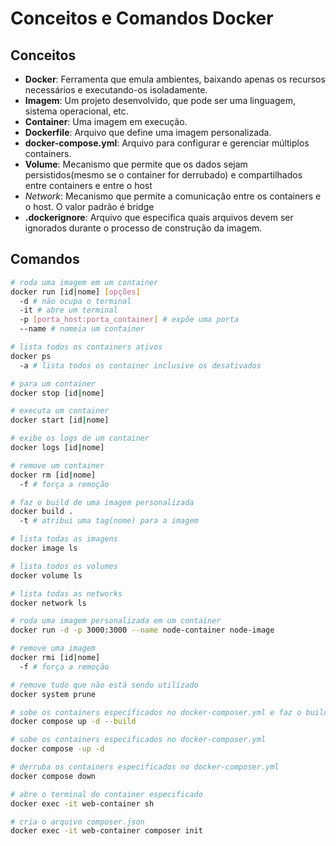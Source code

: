 # Conceitos e Comandos Docker

## Conceitos

- **Docker**: Ferramenta que emula ambientes, baixando apenas os recursos necessários e executando-os isoladamente.
- **Imagem**: Um projeto desenvolvido, que pode ser uma linguagem, sistema operacional, etc.
- **Container**: Uma imagem em execução.
- **Dockerfile**: Arquivo que define uma imagem personalizada.
- **docker-compose.yml**: Arquivo para configurar e gerenciar múltiplos containers.
- **Volume**: Mecanismo que permite que os dados sejam persistidos(mesmo se o container for derrubado) e compartilhados entre containers e entre o host
- *Network*: Mecanismo que permite a comunicação entre os containers e o host. O valor padrão é bridge
- **.dockerignore**: Arquivo que especifica quais arquivos devem ser ignorados durante o processo de construção da imagem.

## Comandos

```bash
# roda uma imagem em um container
docker run [id|nome] [opções]
  -d # não ocupa o terminal
  -it # abre um terminal
  -p [porta_host:porta_container] # expõe uma porta
  --name # nomeia um container

# lista todos os containers ativos
docker ps
  -a # lista todos os container inclusive os desativados

# para um container
docker stop [id|nome]

# executa um container
docker start [id|nome]

# exibe os logs de um container
docker logs [id|nome]

# remove um container
docker rm [id|nome]
  -f # força a remoção

# faz o build de uma imagem personalizada
docker build .
  -t # atribui uma tag(nome) para a imagem

# lista todas as imagens
docker image ls

# lista todos os volumes
docker volume ls

# lista todas as networks
docker network ls

# roda uma imagem personalizada em um container
docker run -d -p 3000:3000 --name node-container node-image

# remove uma imagem
docker rmi [id|nome]
  -f # força a remoção

# remove tudo que não está sendo utilizado
docker system prune

# sobe os containers especificados no docker-composer.yml e faz o build das imagens personalizadas
docker compose up -d --build

# sobe os containers especificados no docker-composer.yml
docker compose -up -d

# derruba os containers especificados no docker-composer.yml
docker compose down

# abre o terminal do container especificado
docker exec -it web-container sh

# cria o arquivo composer.json
docker exec -it web-container composer init
```
